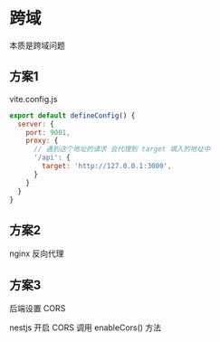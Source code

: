 # 跨域

本质是跨域问题

## 方案1

vite.config.js

```js
export default defineConfig() {
  server: {
    port: 9001,
    proxy: {
      // 遇到这个地址的请求 会代理到 target 填入的地址中
      '/api': {
        target: 'http://127.0.0.1:3000',
      }
    }
  }
}

```

## 方案2

nginx 反向代理

## 方案3 

后端设置 CORS 

nestjs 开启 CORS 调用 enableCors() 方法
